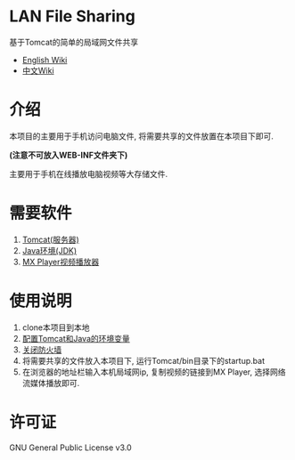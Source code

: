 # LAN File Sharing
基于Tomcat的简单的局域网文件共享

- [English Wiki](https://github.com/Ahaochan/LANFileSharing/wiki/English-Wiki)
- [中文Wiki](https://github.com/Ahaochan/LANFileSharing/wiki/%E4%B8%AD%E6%96%87Wiki)

# 介绍

本项目的主要用于手机访问电脑文件, 将需要共享的文件放置在本项目下即可.

**(注意不可放入WEB-INF文件夹下)**

主要用于手机在线播放电脑视频等大存储文件.

# 需要软件
1. [Tomcat(服务器)](http://tomcat.apache.org/)
2. [Java环境(JDK)](http://www.oracle.com/technetwork/java/javase/downloads/index.html)
3. [MX Player视频播放器](https://www.baidu.com/s?wd=MXPlayer)

# 使用说明
1. clone本项目到本地
2. [配置Tomcat和Java的环境变量](https://www.baidu.com/s?wd=tomcat%20配置环境)
3. [关闭防火墙](https://www.baidu.com/s?wd=关闭防火墙)
4. 将需要共享的文件放入本项目下, 运行Tomcat/bin目录下的startup.bat
5. 在浏览器的地址栏输入本机局域网ip, 复制视频的链接到MX Player, 选择网络流媒体播放即可.

# 许可证
GNU General Public License v3.0
